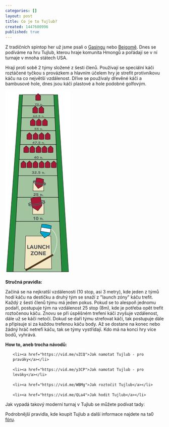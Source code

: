 ```yaml
---
categories: []
layout: post
title: Co je to Tujlub?
created: 1447600996
published: true
---
```

<p>Z tradičních spintop her už jsme psali o <a href="//spintop.cz/co-je-to-gasing/">Gasingu</a> nebo <a href="http://spintop.cz/beigoma">Beigomě</a>. Dnes se podíváme na hru Tujlub, kterou hraje komunita Hmongů a pořádají se v ní turnaje v mnoha státech USA.</p>



<p>Hrají proti sobě 2 týmy složené z šesti členů. Používají se speciální káči roztáčené tyčkou s provázkem a hlavním účelem hry je strefit protivníkovu káču na co největší vzdálenost. Dříve se používaly dřevěné káči a bambusové hole, dnes jsou káči plastové a hole podobné golfovým.</p>



<p><img alt="" src="/images/co-je-to-tujlub/tujlub.PNG" /></p>



<p><strong>Stručná pravidla:</strong></p>



<p>Začíná se na nejkratší vzdálenosti (10 stop, asi 3 metry), kde jeden z týmů hodí káču na destičku a druhý tým se snaží z "launch zóny" káču trefit. Každý z šesti členů týmu má jeden pokus. Pokud se to alespoň jednomu podaří, postupuje tým na vzdálenost 25 stop (8m), kde je potřeba opět trefit roztočenou káču. Znovu se při úspěšném trefení káči zvyšuje vzdálenost, dále už se káči netočí. Dokud se daří týmu strefovat káči, tak postupuje dále a připisuje si za každou trefenou káču body. Až se dostane na konec nebo žádný hráč netrefí káču, tak se týmy vystřídají. Kdo má na konci hry více bodů, vyhrává.</p>



<p><strong>How to, aneb trocha návodů:</strong></p>



<ul>

	<li><a href="https://vid.me/vZCQ">Jak namotat Tujlub - pro praváky</a></li>

	<li><a href="https://vid.me/y3CP">Jak namotat Tujlub - pro leváky</a></li>

	<li><a href="https://vid.me/WBMg">Jak roztočit Tujlub</a></li>

	<li><a href="https://vid.me/QLa4">Jak hodit Tujlub</a></li>

</ul>



<p>Jak vypadá takový moderní turnaj v Tujlub se můžete podívat tady:</p>



<p><div class="youtube-player" data-id="-oAbFK3p_x4"></div></p>



<p>Podrobnější pravidla, kde koupit Tujlub a další informace najdete na ta0 <a href="http://www.ta0.com/forum/index.php/topic,3994.0.html">fóru</a>.</p>

